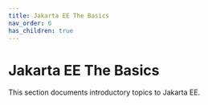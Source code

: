 ```yaml
---
title: Jakarta EE The Basics
nav_order: 6
has_children: true
---
```


# Jakarta EE The Basics

This section documents introductory topics to Jakarta EE.
